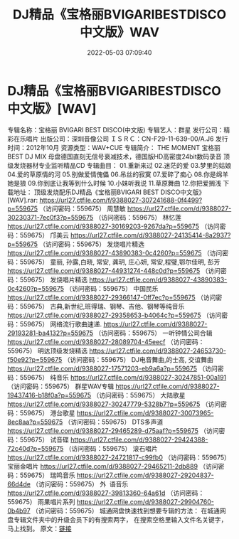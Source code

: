 ﻿---
title: DJ精品《宝格丽BVIGARIBESTDISCO中文版》WAV
date: 2022-05-03 07:09:40
categories: 交谊舞曲、电音DJ舞曲
tags: 舞曲
---
# DJ精品《宝格丽BVIGARIBESTDISCO中文版》[WAV]

专辑名称：宝格丽 BVIGARI BEST DISCO(中文版)
专辑艺人：群星
发行公司：精彩在乐唱片
出版公司：深圳音像公司
ＩＳＲＣ：CN-F29-11-639-00/A.J6
发行时间：2012年10月
资源类型：WAV+CUE
专辑简介：
THE MOMENT 宝格丽 BEST DJ MIX
母盘德国直刻无信号衰减技术，德国版HD高密度24bit数码录音
顶级发烧器材专业监听精品CD
专辑曲目：
01.重新来过
02.迷茫的爱
03.梦里的姑娘
04.爱的草原情的河
05.别做爱情傀儡
06.吊丝的寂寞
07.爱碎了痴心
08.你是绵羊她是狼
09.你到底让我等到什么时候
10.小妹听我说
11.草原舞曲
12.你把爱搁浅
下载地址：
顶级发烧配乐DJ精品《宝格丽BVIGARI BEST
DISCO中文版》[WAV].rar: https://url27.ctfile.com/f/9388027-307241688-0f4499?p=559675
（访问密码：559675）
周慧敏
https://url27.ctfile.com/d/9388027-30230371-7ec0f3?p=559675
（访问密码：559675）
林忆莲
https://url27.ctfile.com/d/9388027-30169203-9267da?p=559675
（访问密码：559675）
邝美云
https://url27.ctfile.com/d/9388027-24135414-8a2937?p=559675
（访问密码：559675）
发烧唱片精选
https://url27.ctfile.com/d/9388027-43890383-0c4260?p=559675
（访问密码：559675）
童丽, 孙露,白晓, 常安, 龚玥, 庄心妍, 常安,程璧,鄂尔佳明, 彭芳
https://url27.ctfile.com/d/9388027-44931274-448c0d?p=559675
（访问密码：559675）
发烧唱片精选
https://url27.ctfile.com/d/9388027-43890383-0c4260?p=559675
（访问密码：559675）
中国民乐
https://url27.ctfile.com/d/9388027-29366147-0ff7ec?p=559675
（访问密码：559675）
古典,新世纪,班得瑞、钢琴、吉他、钢琴等纯音乐
https://url27.ctfile.com/d/9388027-29358653-b4064c?p=559675
（访问密码：559675）
网络流行歌曲速递.
https://url27.ctfile.com/d/9388027-29193281-ba4132?p=559675
（访问密码：559675）
一听钟情公司合辑
https://url27.ctfile.com/d/9388027-28089704-45eecf
（访问密码：559675）
明达顶级发烧精选
https://url27.ctfile.com/d/9388027-24653730-f50e92?p=559675
（访问密码：559675）
DJ电音舞曲,的士高, 交谊舞曲
https://url27.ctfile.com/d/9388027-17571203-eb9a6a?p=559675
（访问密码：559675）
纯音乐
https://url27.ctfile.com/d/9388027-30247851-00a191
（访问密码：559675）
群星WAV专辑
https://url27.ctfile.com/d/9388027-19437416-b18f0a?p=559675
（访问密码：559675）
大陆歌星
https://url27.ctfile.com/d/9388027-30247779-5328b7?p=559675
（访问密码：559675）
港台歌星
https://url27.ctfile.com/d/9388027-30073965-8ec8aa?p=559675
（访问密码：559675）
DTS多声道
https://url27.ctfile.com/d/9388027-29465289-d75aaf?p=559675
（访问密码：559675）
试音碟
https://url27.ctfile.com/d/9388027-29424388-72c40d?p=559675
（访问密码：559675）
滚石唱片
https://url27.ctfile.com/d/9388027-24721817-c99fb0
（访问密码：559675）
宝丽金唱片
https://url27.ctfile.com/d/9388027-29465211-2db889
（访问密码：559675）
瑞鸣音乐
https://url27.ctfile.com/d/9388027-29204837-66d4de
（访问密码：559675）
外  语音乐
https://url27.ctfile.com/d/9388027-39813360-64a61d
（访问密码：559675）
雨果唱片系列
https://url27.ctfile.com/d/9388027-29904760-0b4b97
（访问密码：559675）
城通网盘快速找到想要专辑的方法：
在城通网盘专辑文件夹中的升级会员下的有搜索两字，
在搜索空格里输入文件名关键字，马上找到。
原文：[链接](https://blog.sina.com.cn/s/blog_1647c7e7601030x0p.html)